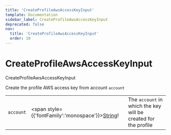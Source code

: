 ```yaml
---
title: 'CreateProfileAwsAccessKeyInput'
template: Documentation
sidebar_label: CreateProfileAwsAccessKeyInput
deprecated: false
nav:
  title: 'CreateProfileAwsAccessKeyInput'
  order: 10
---
```


# CreateProfileAwsAccessKeyInput

<div style={{'fontFamily':'monospace'}}><span style={{'fontSize':'1.5rem','fontWeight':500}}>CreateProfileAwsAccessKeyInput</span></div>



Create the profile AWS access key from account `account`

| | | |
| -- | -- | -- |
| `account` | <span style={{'fontFamily':'monospace'}}><a href="/guardrails/docs/reference/graphql/scalar/String">String</a>!</span> | The `account` in which the key will be created for the profile |